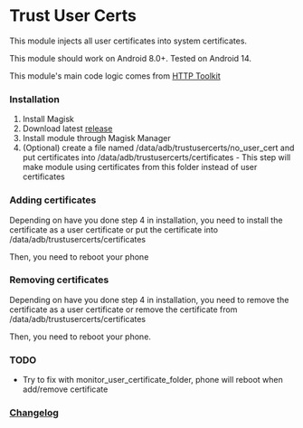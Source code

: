 # Trust User Certs

This module injects all user certificates into system certificates.

This module should work on Android 8.0+. Tested on Android 14.

This module's main code logic comes from [HTTP Toolkit](https://github.com/httptoolkit/httptoolkit-server/blob/main/src/interceptors/android/adb-commands.ts)

### Installation
1. Install Magisk
2. Download latest [release](https://github.com/lupohan44/TrustUserCertificates/releases)
3. Install module through Magisk Manager
4. (Optional) create a file named /data/adb/trustusercerts/no_user_cert and put certificates into /data/adb/trustusercerts/certificates - This step will make module using certificates from this folder instead of user certificates

### Adding certificates
Depending on have you done step 4 in installation, you need to install the certificate as a user certificate or put the certificate into /data/adb/trustusercerts/certificates

Then, you need to reboot your phone

### Removing certificates
Depending on have you done step 4 in installation, you need to remove the certificate as a user certificate or remove the certificate from /data/adb/trustusercerts/certificates

Then, you need to reboot your phone.

### TODO
* Try to fix with monitor_user_certificate_folder, phone will reboot when add/remove certificate

### [Changelog](https://github.com/lupohan44/TrustUserCertificates/blob/main/changelog.md)
